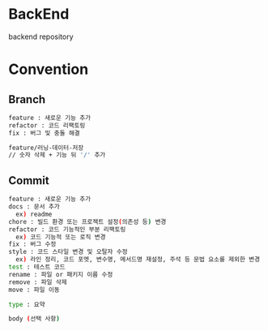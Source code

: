 # BackEnd
backend repository

# Convention

## Branch

```bash
feature : 새로운 기능 추가
refactor : 코드 리팩토링
fix : 버그 및 충돌 해결
```

```bash
feature/러닝-데이터-저장
// 숫자 삭제 + 기능 뒤 '/' 추가
```

## Commit

```bash
feature : 새로운 기능 추가
docs : 문서 추가
  ex) readme
chore : 빌드 환경 또는 프로젝트 설정(의존성 등) 변경
refactor : 코드 기능적인 부분 리팩토링 
  ex) 코드 기능적 또는 로직 변경
fix : 버그 수정
style : 코드 스타일 변경 및 오탈자 수정 
  ex) 라인 정리, 코드 포멧, 변수명, 메서드명 재설정, 주석 등 문법 요소를 제외한 변경
test : 테스트 코드
rename : 파일 or 패키지 이름 수정
remove : 파일 삭제
move : 파일 이동
```

```bash
type : 요약

body (선택 사항)
```

